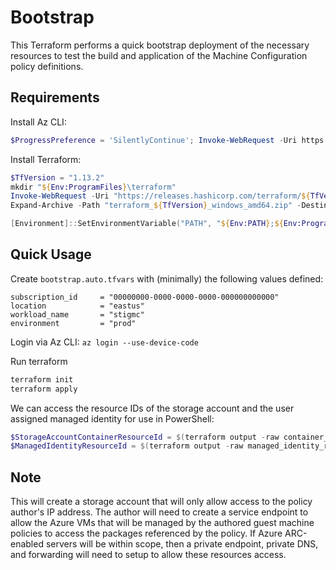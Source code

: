 # Bootstrap

This Terraform performs a quick bootstrap deployment of the necessary resources to test the build and application of the Machine Configuration policy definitions.

## Requirements

Install Az CLI:

```PowerShell
$ProgressPreference = 'SilentlyContinue'; Invoke-WebRequest -Uri https://aka.ms/installazurecliwindowsx64 -OutFile .\AzureCLI.msi; Start-Process msiexec.exe -Wait -ArgumentList '/I AzureCLI.msi /quiet'; Remove-Item .\AzureCLI.msi
```

Install Terraform:

```PowerShell
$TfVersion = "1.13.2"
mkdir "${Env:ProgramFiles}\terraform"
Invoke-WebRequest -Uri "https://releases.hashicorp.com/terraform/${TfVersion}/terraform_${TfVersion}_windows_amd64.zip" -OutFile "terraform_${TfVersion}_windows_amd64.zip"
Expand-Archive -Path "terraform_${TfVersion}_windows_amd64.zip" -DestinationPath "${Env:ProgramFiles}\terraform\."

[Environment]::SetEnvironmentVariable("PATH", "${Env:PATH};${Env:ProgramFiles}\terraform", [EnvironmentVariableTarget]::Machine)
```

## Quick Usage

Create  `bootstrap.auto.tfvars` with (minimally) the following values defined:

```hcl
subscription_id     = "00000000-0000-0000-0000-000000000000"
location            = "eastus"
workload_name       = "stigmc"
environment         = "prod"
```

Login via Az CLI: `az login --use-device-code`

Run terraform

```PowerShell
terraform init
terraform apply
```

We can access the resource IDs of the storage account and the user assigned managed identity for use in PowerShell:

```PowerShell
$StorageAccountContainerResourceId = $(terraform output -raw container_resourceid)
$ManagedIdentityResourceId = $(terraform output -raw managed_identity_resourceid)
```
## Note

This will create a storage account that will only allow access to the policy author's IP address.
The author will need to create a service endpoint to allow the Azure VMs that will be managed by the authored guest machine policies to access the packages referenced by the policy.
If Azure ARC-enabled servers will be within scope, then a private endpoint, private DNS, and forwarding will need to setup to allow these resources access.
